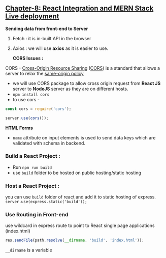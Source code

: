 ## [Chapter-8: React Integration and MERN Stack Live deployment](https://github.com/Sabbir2809/nodejs-express-mongodb)

**Sending data from front-end to Server**

1. Fetch : it is in-built API in the browser
2. Axios : we will use **axios** as it is easier to use.

   **CORS Issues :**

CORS - [Cross-Origin Resource Sharing](https://developer.mozilla.org/en-US/docs/Web/HTTP/CORS) ([CORS](https://developer.mozilla.org/en-US/docs/Glossary/CORS)) is a standard that allows a server to relax the [same-origin policy](https://developer.mozilla.org/en-US/docs/Web/Security/Same-origin_policy)

- we will use CORS package to allow cross origin request from **React JS** server to **NodeJS** server as they are on different hosts.
- `npm install cors`
- to use cors -

```javascript
const cors = require('cors');

server.use(cors());
```

**HTML Forms**

- `name` attribute on input elements is used to send data keys which are validated with schema in backend.

### Build a React Project :

- Run `npm run build`
- use `build` folder to be hosted on public hosting/static hosting

### Host a React Project :

you can use `build` folder of react and add it to static hosting of express.
`server.use(express.static('build'));`

### Use Routing in Front-end

use wildcard in express route to point to React single page applications (index.html)

```javascript
res.sendFile(path.resolve(__dirname, 'build', 'index.html'));
```

`__dirname` is a variable
